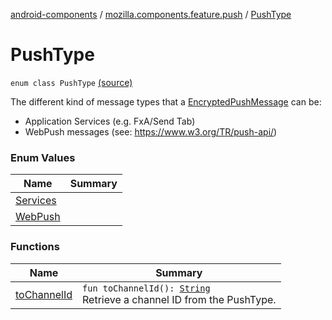 [android-components](../../index.md) / [mozilla.components.feature.push](../index.md) / [PushType](./index.md)

# PushType

`enum class PushType` [(source)](https://github.com/mozilla-mobile/android-components/blob/master/components/feature/push/src/main/java/mozilla/components/feature/push/AutoPushFeature.kt#L265)

The different kind of message types that a [EncryptedPushMessage](../../mozilla.components.concept.push/-encrypted-push-message/index.md) can be:

* Application Services (e.g. FxA/Send Tab)
* WebPush messages (see: https://www.w3.org/TR/push-api/)

### Enum Values

| Name | Summary |
|---|---|
| [Services](-services.md) |  |
| [WebPush](-web-push.md) |  |

### Functions

| Name | Summary |
|---|---|
| [toChannelId](to-channel-id.md) | `fun toChannelId(): `[`String`](https://kotlinlang.org/api/latest/jvm/stdlib/kotlin/-string/index.html)<br>Retrieve a channel ID from the PushType. |
